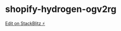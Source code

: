 # shopify-hydrogen-ogv2rg

[Edit on StackBlitz ⚡️](https://stackblitz.com/edit/shopify-hydrogen-ogv2rg)